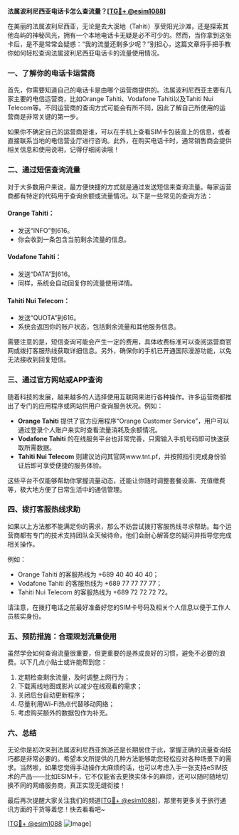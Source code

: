 **法属波利尼西亚电话卡怎么查流量？[[TG💪+ @esim1088](https://t.me/s/esim1088)]**

在美丽的法属波利尼西亚，无论是去大溪地（Tahiti）享受阳光沙滩，还是探索其他岛屿的神秘风光，拥有一个本地电话卡无疑是必不可少的。然而，当你拿到这张卡后，是不是常常会疑惑：“我的流量还剩多少呢？”别担心，这篇文章将手把手教你如何轻松查询法属波利尼西亚电话卡的流量使用情况。

### 一、了解你的电话卡运营商

首先，你需要知道自己的电话卡是由哪个运营商提供的。法属波利尼西亚主要有几家主要的电信运营商，比如Orange Tahiti、Vodafone Tahiti以及Tahiti Nui Telecom等。不同运营商的查询方式可能会有所不同，因此了解自己所使用的运营商是非常关键的第一步。

如果你不确定自己的运营商是谁，可以在手机上查看SIM卡包装盒上的信息，或者直接联系当地的电信营业厅进行咨询。此外，在购买电话卡时，通常销售商会提供相关信息和使用说明，记得仔细阅读哦！

### 二、通过短信查询流量

对于大多数用户来说，最方便快捷的方式就是通过发送短信来查询流量。每家运营商都有特定的代码用于查询余额或流量情况。以下是一些常见的查询方法：

#### Orange Tahiti：
- 发送“INFO”到616。
- 你会收到一条包含当前剩余流量的信息。

#### Vodafone Tahiti：
- 发送“DATA”到616。
- 同样，系统会自动回复你的流量使用详情。

#### Tahiti Nui Telecom：
- 发送“QUOTA”到616。
- 系统会返回你的账户状态，包括剩余流量和其他服务信息。

需要注意的是，短信查询可能会产生一定的费用，具体收费标准可以查阅运营商官网或拨打客服热线获取详细信息。另外，确保你的手机已开通国际漫游功能，以免无法接收到回复短信。

### 三、通过官方网站或APP查询

随着科技的发展，越来越多的人选择使用互联网来进行各种操作。许多运营商都推出了专门的应用程序或网站供用户查询服务状况。例如：

- **Orange Tahiti** 提供了官方应用程序“Orange Customer Service”，用户可以通过登录个人账户来实时查看流量消耗及余额情况。
- **Vodafone Tahiti** 的在线服务平台也非常完善，只需输入手机号码即可快速获取所需数据。
- **Tahiti Nui Telecom** 则建议访问其官网www.tnt.pf，并按照指引完成身份验证后即可享受便捷的服务体验。

这些平台不仅能够帮助你掌握流量动态，还能让你随时调整套餐设置、充值缴费等，极大地方便了日常生活中的通信管理。

### 四、拨打客服热线求助

如果以上方法都不能满足你的需求，那么不妨尝试拨打客服热线寻求帮助。每个运营商都有专门的技术支持团队全天候待命，他们会耐心解答您的疑问并指导您完成相关操作。

例如：
- Orange Tahiti 的客服热线为 +689 40 40 40 40；
- Vodafone Tahiti 的客服热线为 +689 77 77 77 77；
- Tahiti Nui Telecom 的客服热线为 +689 72 72 72 72。

请注意，在拨打电话之前最好准备好您的SIM卡号码及相关个人信息以便于工作人员核实身份。

### 五、预防措施：合理规划流量使用

虽然学会如何查询流量很重要，但更重要的是养成良好的习惯，避免不必要的浪费。以下几点小贴士或许能帮到您：
1. 定期检查剩余流量，及时调整上网行为；
2. 下载离线地图或影片以减少在线观看的需求；
3. 关闭后台自动更新程序；
4. 尽量利用Wi-Fi热点代替移动网络；
5. 考虑购买额外的数据包作为补充。

### 六、总结

无论你是初次来到法属波利尼西亚旅游还是长期居住于此，掌握正确的流量查询技巧都是非常必要的。希望本文所提供的几种方法能够助您轻松应对各种场景下的需求。当然啦，如果您觉得手动操作太麻烦的话，也可以考虑入手一张支持eSIM技术的产品——比如ESIM卡，它不仅能省去更换实体卡的麻烦，还可以随时随地切换不同的网络服务商，真正实现无缝衔接！

最后再次提醒大家关注我们的频道[[TG💪+ @esim1088](https://t.me/s/esim1088)]，那里有更多关于旅行通讯方面的干货等着您！快去看看吧~

[[TG💪+ @esim1088](https://t.me/s/esim1088) ![Image](https://i.postimg.cc/4NQfJmqS/Snipaste-2025-05-13-00-14-12.png)]